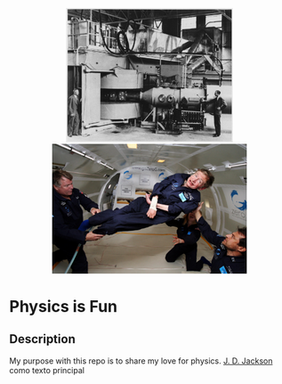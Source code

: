 <p align="center">
  <img src="pics/Berkeley_60-inch_cyclotron.jpg" width="300" title="hover text">
  <img src="pics/Hawking_in_Zero_Gravity_NASA.jpg" width="350" title="hover text">
</p>

<p align="center">
  <H1> Physics is Fun </H1>
</p>


## Description

My purpose with this repo is to share my love for physics.   [J. D. Jackson](https://en.wikipedia.org/wiki/Classical_Electrodynamics_(book)) como texto principal 
